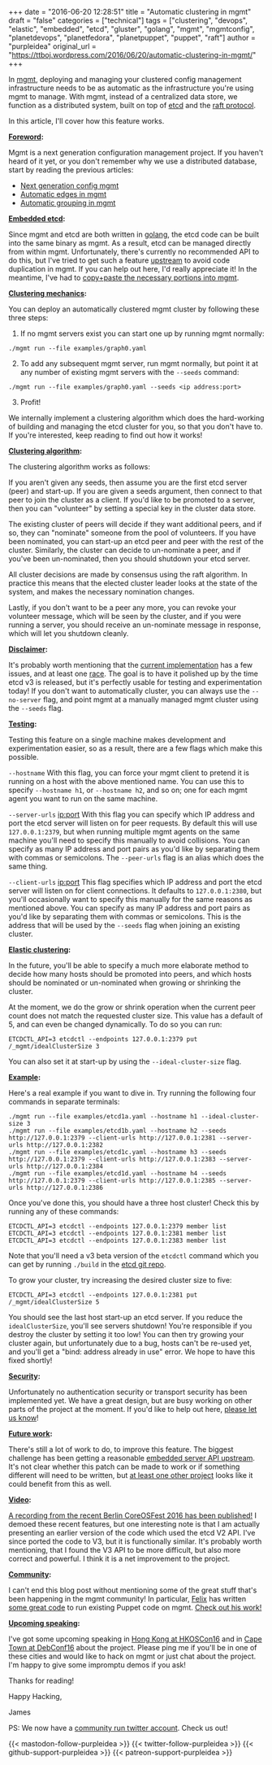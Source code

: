+++
date = "2016-06-20 12:28:51"
title = "Automatic clustering in mgmt"
draft = "false"
categories = ["technical"]
tags = ["clustering", "devops", "elastic", "embedded", "etcd", "gluster", "golang", "mgmt", "mgmtconfig", "planetdevops", "planetfedora", "planetpuppet", "puppet", "raft"]
author = "purpleidea"
original_url = "https://ttboj.wordpress.com/2016/06/20/automatic-clustering-in-mgmt/"
+++

In <a href="https://github.com/purpleidea/mgmt/">mgmt</a>, deploying and managing your clustered config management infrastructure needs to be as automatic as the infrastructure you're using mgmt to manage. With mgmt, instead of a centralized data store, we function as a distributed system, built on top of <a href="https://github.com/coreos/etcd">etcd</a> and the <a href="https://en.wikipedia.org/wiki/Raft_(computer_science)">raft protocol</a>.

In this article, I'll cover how this feature works.

<strong><span style="text-decoration:underline;">Foreword</span>:</strong>

Mgmt is a next generation configuration management project. If you haven't heard of it yet, or you don't remember why we use a distributed database, start by reading the previous articles:

<ul>
    <li><a href="/blog/2016/01/18/next-generation-configuration-mgmt/">Next generation config mgmt</a></li>
    <li><a href="/blog/2016/03/14/automatic-edges-in-mgmt/">Automatic edges in mgmt</a></li>
    <li><a href="/blog/2016/03/30/automatic-grouping-in-mgmt/">Automatic grouping in mgmt</a></li>
</ul>

<strong><span style="text-decoration:underline;">Embedded etcd</span>:</strong>

Since mgmt and etcd are both written in <a href="https://en.wikipedia.org/wiki/Golang">golang</a>, the etcd code can be built into the same binary as mgmt. As a result, etcd can be managed directly from within mgmt. Unfortunately, there's currently no recommended API to do this, but I've tried to get such a feature <a href="https://github.com/coreos/etcd/pull/5584">upstream</a> to avoid code duplication in mgmt. If you can help out here, I'd really appreciate it! In the meantime, I've had to <a href="https://github.com/purpleidea/mgmt/commit/d26b503dcaa59707723212db8c2d86af0c1b0d30">copy+paste the necessary portions into mgmt</a>.

<strong><span style="text-decoration:underline;">Clustering mechanics</span>:</strong>

You can deploy an automatically clustered mgmt cluster by following these three steps:

1) If no mgmt servers exist you can start one up by running mgmt normally:

```
./mgmt run --file examples/graph0.yaml
```
2) To add any subsequent mgmt server, run mgmt normally, but point it at any number of existing mgmt servers with the <code>--seeds</code> command:

```
./mgmt run --file examples/graph0.yaml --seeds <ip address:port>
```
3) Profit!

We internally implement a clustering algorithm which does the hard-working of building and managing the etcd cluster for you, so that you don't have to. If you're interested, keep reading to find out how it works!

<strong><span style="text-decoration:underline;">Clustering algorithm</span>:</strong>

The clustering algorithm works as follows:

If you aren't given any seeds, then assume you are the first etcd server (peer) and start-up. If you are given a seeds argument, then connect to that peer to join the cluster as a client. If you'd like to be promoted to a server, then you can "volunteer" by setting a special key in the cluster data store.

The existing cluster of peers will decide if they want additional peers, and if so, they can "nominate" someone from the pool of volunteers. If you have been nominated, you can start-up an etcd peer and peer with the rest of the cluster. Similarly, the cluster can decide to un-nominate a peer, and if you've been un-nominated, then you should shutdown your etcd server.

All cluster decisions are made by consensus using the raft algorithm. In practice this means that the elected cluster leader looks at the state of the system, and makes the necessary nomination changes.

Lastly, if you don't want to be a peer any more, you can revoke your volunteer message, which will be seen by the cluster, and if you were running a server, you should receive an un-nominate message in response, which will let you shutdown cleanly.

<strong><span style="text-decoration:underline;">Disclaimer</span>:</strong>

It's probably worth mentioning that the <a href="https://github.com/purpleidea/mgmt/commit/5363839ac849bd257ec40eba026a7934aa756868">current implementation</a> has a few issues, and at least one <a href="https://en.wikipedia.org/wiki/Race_condition">race</a>. The goal is to have it polished up by the time etcd v3 is released, but it's perfectly usable for testing and experimentation today! If you don't want to automatically cluster, you can always use the <code>--no-server</code> flag, and point mgmt at a manually managed mgmt cluster using the <code>--seeds</code> flag.

<strong><span style="text-decoration:underline;">Testing</span>:</strong>

Testing this feature on a single machine makes development and experimentation easier, so as a result, there are a few flags which make this possible.

<code>--hostname</code> <hostname>
With this flag, you can force your mgmt client to pretend it is running on a host with the above mentioned name. You can use this to specify <code>--hostname h1</code>, or <code>--hostname h2</code>, and so on; one for each mgmt agent you want to run on the same machine.

<code>--server-urls</code> <ip:port>
With this flag you can specify which IP address and port the etcd server will listen on for peer requests. By default this will use <code>127.0.0.1:2379</code>, but when running multiple mgmt agents on the same machine you'll need to specify this manually to avoid collisions. You can specify as many IP address and port pairs as you'd like by separating them with commas or semicolons. The <code>--peer-urls</code> flag is an alias which does the same thing.

<code>--client-urls</code> <ip:port>
This flag specifies which IP address and port the etcd server will listen on for client connections. It defaults to <code>127.0.0.1:2380</code>, but you'll occasionally want to specify this manually for the same reasons as mentioned above. You can specify as many IP address and port pairs as you'd like by separating them with commas or semicolons. This is the address that will be used by the <code>--seeds</code> flag when joining an existing cluster.

<strong><span style="text-decoration:underline;">Elastic clustering</span>:</strong>

In the future, you'll be able to specify a much more elaborate method to decide how many hosts should be promoted into peers, and which hosts should be nominated or un-nominated when growing or shrinking the cluster.

At the moment, we do the grow or shrink operation when the current peer count does not match the requested cluster size. This value has a default of 5, and can even be changed dynamically. To do so you can run:

```
ETCDCTL_API=3 etcdctl --endpoints 127.0.0.1:2379 put /_mgmt/idealClusterSize 3
```
You can also set it at start-up by using the <code>--ideal-cluster-size</code> flag.

<strong><span style="text-decoration:underline;">Example</span>:</strong>

Here's a real example if you want to dive in. Try running the following four commands in separate terminals:

```
./mgmt run --file examples/etcd1a.yaml --hostname h1 --ideal-cluster-size 3
./mgmt run --file examples/etcd1b.yaml --hostname h2 --seeds http://127.0.0.1:2379 --client-urls http://127.0.0.1:2381 --server-urls http://127.0.0.1:2382
./mgmt run --file examples/etcd1c.yaml --hostname h3 --seeds http://127.0.0.1:2379 --client-urls http://127.0.0.1:2383 --server-urls http://127.0.0.1:2384
./mgmt run --file examples/etcd1d.yaml --hostname h4 --seeds http://127.0.0.1:2379 --client-urls http://127.0.0.1:2385 --server-urls http://127.0.0.1:2386
```
Once you've done this, you should have a three host cluster! Check this by running any of these commands:

```
ETCDCTL_API=3 etcdctl --endpoints 127.0.0.1:2379 member list
ETCDCTL_API=3 etcdctl --endpoints 127.0.0.1:2381 member list
ETCDCTL_API=3 etcdctl --endpoints 127.0.0.1:2383 member list
```
Note that you'll need a v3 beta version of the <code>etcdctl</code> command which you can get by running <code>./build</code> in the <a href="https://github.com/coreos/etcd">etcd git repo</a>.

To grow your cluster, try increasing the desired cluster size to five:

```
ETCDCTL_API=3 etcdctl --endpoints 127.0.0.1:2381 put /_mgmt/idealClusterSize 5
```
You should see the last host start-up an etcd server. If you reduce the <code>idealClusterSize</code>, you'll see servers shutdown! You're responsible if you destroy the cluster by setting it too low! You can then try growing your cluster again, but unfortunately due to a bug, hosts can't be re-used yet, and you'll get a "bind: address already in use" error. We hope to have this fixed shortly!

<strong><span style="text-decoration:underline;">Security</span>:</strong>

Unfortunately no authentication security or transport security has been implemented yet. We have a great design, but are busy working on other parts of the project at the moment. If you'd like to help out here, <a href="/contact/">please let us know</a>!

<strong><span style="text-decoration:underline;">Future work</span>:</strong>

There's still a lot of work to do, to improve this feature. The biggest challenge has been getting a reasonable <a href="https://github.com/coreos/etcd/pull/5584">embedded server API upstream</a>. It's not clear whether this patch can be made to work or if something different will need to be written, but <a href="https://github.com/openshift/origin/tree/master/pkg/cmd/server/etcd/etcdserver">at least one other project</a> looks like it could benefit from this as well.

<strong><span style="text-decoration:underline;">Video</span>:</strong>

<a href="https://www.youtube.com/watch?v=KVmDCUA42wc">A recording from the recent Berlin CoreOSFest 2016 has been published!</a> I demoed these recent features, but one interesting note is that I am actually presenting an earlier version of the code which used the etcd V2 API. I've since ported the code to V3, but it is functionally similar. It's probably worth mentioning, that I found the V3 API to be more difficult, but also more correct and powerful. I think it is a net improvement to the project.

<strong><span style="text-decoration:underline;">Community</span>:</strong>

I can't end this blog post without mentioning some of the great stuff that's been happening in the mgmt community! In particular, <a href="https://ffrank.github.io/">Felix</a> has written <a href="https://github.com/purpleidea/mgmt/commit/8f83ecee65e070da53fc884e5a7ddbf93b7af1f6">some great code</a> to run existing Puppet code on mgmt. <a href="https://ffrank.github.io/features/2016/06/19/puppet-powered-mgmt/">Check out his work!</a>

<strong><span style="text-decoration:underline;">Upcoming speaking</span>:</strong>

I've got some upcoming speaking in <a href="https://2016.opensource.hk/topics/next-generation-config-mgmt/">Hong Kong at HKOSCon16</a> and in <a href="https://debconf16.debconf.org/">Cape Town at DebConf16</a> about the project. Please ping me if you'll be in one of these cities and would like to hack on mgmt or just chat about the project. I'm happy to give some impromptu demos if you ask!

Thanks for reading!

Happy Hacking,

James

PS: We now have a <a href="https://twitter.com/mgmtconfig">community run twitter account</a>. Check us out!

{{< mastodon-follow-purpleidea >}}
{{< twitter-follow-purpleidea >}}
{{< github-support-purpleidea >}}
{{< patreon-support-purpleidea >}}
